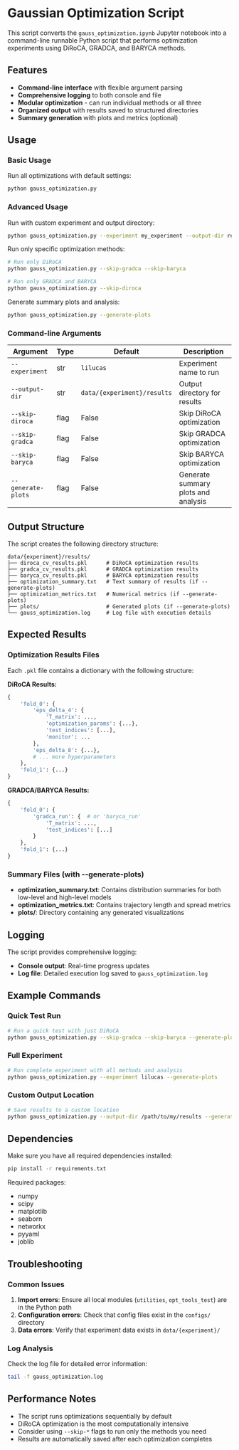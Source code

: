 # Gaussian Optimization Script

This script converts the `gauss_optimization.ipynb` Jupyter notebook into a command-line runnable Python script that performs optimization experiments using DiRoCA, GRADCA, and BARYCA methods.

## Features

- **Command-line interface** with flexible argument parsing
- **Comprehensive logging** to both console and file
- **Modular optimization** - can run individual methods or all three
- **Organized output** with results saved to structured directories
- **Summary generation** with plots and metrics (optional)

## Usage

### Basic Usage

Run all optimizations with default settings:
```bash
python gauss_optimization.py
```

### Advanced Usage

Run with custom experiment and output directory:
```bash
python gauss_optimization.py --experiment my_experiment --output-dir results/my_experiment
```

Run only specific optimization methods:
```bash
# Run only DiRoCA
python gauss_optimization.py --skip-gradca --skip-baryca

# Run only GRADCA and BARYCA
python gauss_optimization.py --skip-diroca
```

Generate summary plots and analysis:
```bash
python gauss_optimization.py --generate-plots
```

### Command-line Arguments

| Argument | Type | Default | Description |
|----------|------|---------|-------------|
| `--experiment` | str | `lilucas` | Experiment name to run |
| `--output-dir` | str | `data/{experiment}/results` | Output directory for results |
| `--skip-diroca` | flag | False | Skip DiRoCA optimization |
| `--skip-gradca` | flag | False | Skip GRADCA optimization |
| `--skip-baryca` | flag | False | Skip BARYCA optimization |
| `--generate-plots` | flag | False | Generate summary plots and analysis |

## Output Structure

The script creates the following directory structure:

```
data/{experiment}/results/
├── diroca_cv_results.pkl      # DiRoCA optimization results
├── gradca_cv_results.pkl      # GRADCA optimization results
├── baryca_cv_results.pkl      # BARYCA optimization results
├── optimization_summary.txt   # Text summary of results (if --generate-plots)
├── optimization_metrics.txt   # Numerical metrics (if --generate-plots)
├── plots/                     # Generated plots (if --generate-plots)
└── gauss_optimization.log     # Log file with execution details
```

## Expected Results

### Optimization Results Files

Each `.pkl` file contains a dictionary with the following structure:

**DiRoCA Results:**
```python
{
    'fold_0': {
        'eps_delta_4': {
            'T_matrix': ...,
            'optimization_params': {...},
            'test_indices': [...],
            'monitor': ...
        },
        'eps_delta_8': {...},
        # ... more hyperparameters
    },
    'fold_1': {...}
}
```

**GRADCA/BARYCA Results:**
```python
{
    'fold_0': {
        'gradca_run': {  # or 'baryca_run'
            'T_matrix': ...,
            'test_indices': [...]
        }
    },
    'fold_1': {...}
}
```

### Summary Files (with --generate-plots)

- **optimization_summary.txt**: Contains distribution summaries for both low-level and high-level models
- **optimization_metrics.txt**: Contains trajectory length and spread metrics
- **plots/**: Directory containing any generated visualizations

## Logging

The script provides comprehensive logging:
- **Console output**: Real-time progress updates
- **Log file**: Detailed execution log saved to `gauss_optimization.log`

## Example Commands

### Quick Test Run
```bash
# Run a quick test with just DiRoCA
python gauss_optimization.py --skip-gradca --skip-baryca --generate-plots
```

### Full Experiment
```bash
# Run complete experiment with all methods and analysis
python gauss_optimization.py --experiment lilucas --generate-plots
```

### Custom Output Location
```bash
# Save results to a custom location
python gauss_optimization.py --output-dir /path/to/my/results --generate-plots
```

## Dependencies

Make sure you have all required dependencies installed:
```bash
pip install -r requirements.txt
```

Required packages:
- numpy
- scipy
- matplotlib
- seaborn
- networkx
- pyyaml
- joblib

## Troubleshooting

### Common Issues

1. **Import errors**: Ensure all local modules (`utilities`, `opt_tools_test`) are in the Python path
2. **Configuration errors**: Check that config files exist in the `configs/` directory
3. **Data errors**: Verify that experiment data exists in `data/{experiment}/`

### Log Analysis

Check the log file for detailed error information:
```bash
tail -f gauss_optimization.log
```

## Performance Notes

- The script runs optimizations sequentially by default
- DiRoCA optimization is the most computationally intensive
- Consider using `--skip-*` flags to run only the methods you need
- Results are automatically saved after each optimization completes 